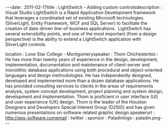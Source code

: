 ---﻿date : 2011-02-17title : LightSwitch - Adding custom controlsdescription : Visual Studio LightSwitch is a Rapid Application Development framework that leverages a coordinated set of existing Microsoft technologies (SilverLight, Entity Framework, WCF and SQL Server) to facilitate the creation of data-driven line-of-business applications.&nbsp; LightSwitch has several extensibility points, and one of the most important (from a design perspective) is the ability to extend a LightSwitch application with SilverLight controls.
<p></p>
location : Lone Star College - Montgomeryspeaker : Thom  Chichesterbio : He has more than twenty years of experience in the design, development, implementation, documentation and maintenance of client-server and monolithic database applications using both procedural and object-oriented languages and design methodologies. He has independently designed, developed and implemented more than a dozen database applications. He has provided consulting services to clients in the areas of requirements analysis, system concept development, project planning and system design, development and implementation. Thom is proficient in user interface (UI) and user experience (UX) design. Thom is the leader of the Houston Designers and Developers Special Interest Group (D2SIG) and has given numerous presentations on software related graphic design.speakerurl : http://eps-software.comemail : twitter : sponsor : Paladinlogo : paladin.png---